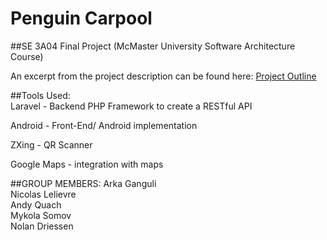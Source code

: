 Penguin Carpool
==============

##SE 3A04 Final Project (McMaster University Software Architecture Course) 

An excerpt from the project description can be found here: [Project Outline](http://puu.sh/dgTX6/4344ad3c77.png) </br>

##Tools Used: </br>
Laravel - Backend PHP Framework to create a RESTful API</br>

Android - Front-End/ Android implementation</br>

ZXing - QR Scanner</br>

Google Maps - integration with maps</br>

##GROUP MEMBERS:
Arka Ganguli <br/>
Nicolas Lelievre <br/>
Andy Quach <br/>
Mykola Somov <br/>
Nolan Driessen <br/>
